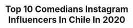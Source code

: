 ---
title: Top 10 Comedians Instagram Influencers In Chile In 2020
description: >-
  Find top comedians Instagram influencers in Chile in 2020. Most popular hashtags: #tbt #comedia #quedateencasa #show.
platform: Instagram
profiles:
  - username: "alisonmandel"
    fullname: >-
      Alison Mandel
    location: "Chile"
    followers: 894702
    engagement: 1012
    commentsToLikes: 0.015376
    id: ck5hdhx1vnimo0i11c63cw6q1
    verified: true
    hashtags: "#quedateencasa, #carlosculiao, #rappifavor, #conozcotodamicasa"
  - username: "gloriabenavides_oficial"
    fullname: >-
      Gloria Benavides
    location: "Chile"
    followers: 42820
    engagement: 521
    commentsToLikes: 0.039706
    id: ck5hhnfqf958d0i118z2t5ony
    verified: false
    hashtags: "#repost, #teatronacional, #comedia, #tuvidatuhistoriachv"
  - username: "pameleiva"
    fullname: >-
      pamelitaleiva
    location: "Chile"
    followers: 235016
    engagement: 129
    commentsToLikes: 0.028599
    id: ck0vz5bhn7dnz0i195zpyl1mj
    verified: true
    hashtags: "#tbt, #diadelamadre, #show, #eld"
  - username: "pedroruminot"
    fullname: >-
      Pedro
    location: "Chile"
    followers: 524303
    engagement: 647
    commentsToLikes: 0.013267
    id: ck5zztalscdy70i14352so6qo
    verified: true
    hashtags: "#tbt, #galaxys20, #teamgalaxy, #apruebo"
  - username: "gonzalezcomediante"
    fullname: >-
      Rᴏᴅʀɪɢᴏ Gᴏɴᴢáʟᴇᴢ Rᴜʙɪᴏ🕺
    location: "Chile"
    followers: 32439
    engagement: 148
    commentsToLikes: 0.092444
    id: ck5pvgq2ehsuh0i11vske4wbk
    verified: false
    hashtags: "#felizdiadelteatro, #comediantesencuarentena, #scl, #lavarselasmanos"
  - username: "esgaboruiz"
    fullname: >-
      Gabriel Ruiz
    location: "Chile"
    followers: 150008
    engagement: 813
    commentsToLikes: 0.022316
    id: ck14li76musx50i19kq3gsy6f
    verified: false
    hashtags: "#eltourdelombligo, #somosuno, #bastadefracking, #tbt"
  - username: "yamireyna"
    fullname: >-
      Yamila Reyna
    location: "Chile"
    followers: 372272
    engagement: 170
    commentsToLikes: 0.029517
    id: ck5zkfnr6je8x0i14wa6jjx3x
    verified: true
    hashtags: "#tbt, #teamsolterosky, #hoyesviernesymicuerpolosabe, #familia"
  - username: "ronalalvar"
    fullname: >-
      ronal Alvarado
    location: "Chile"
    followers: 17879
    engagement: 174
    commentsToLikes: 0.239237
    id: ck6u9mnjqyen10j71huywfl6v
    verified: false
    hashtags: "#viral, #chilezolanos, #venezuelalibre, #youtube"
  - username: "dinamiterasanchez"
    fullname: >-
      Rosario Sanchez
    location: "Chile"
    followers: 7663
    engagement: 359
    commentsToLikes: 0.043990
    id: ck5hs70bqw3eh0i11yavc0bnd
    verified: false
    hashtags: "#covid, #coronavirusmemes, #cuarentena, #lafabricadesalchichas"
  - username: "juanpapintoss"
    fullname: >-
      juanpapintoss
    location: "Chile"
    followers: 24184
    engagement: 137
    commentsToLikes: 0.011117
    id: ck5zq5c9vtyor0i14oe1l99vo
    verified: false
    hashtags: "#mate, #mateamargo, #buenjueves, #iphone"
---